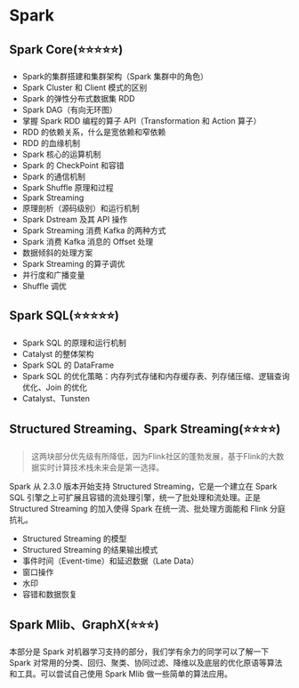 # Spark

## Spark Core(⭐️⭐️⭐️⭐️⭐️)

- Spark的集群搭建和集群架构（Spark 集群中的角色）
- Spark Cluster 和 Client 模式的区别
- Spark 的弹性分布式数据集 RDD
- Spark DAG（有向无环图）
- 掌握 Spark RDD 编程的算子 API（Transformation 和 Action 算子）
- RDD 的依赖关系，什么是宽依赖和窄依赖
- RDD 的血缘机制
- Spark 核心的运算机制
- Spark 的 CheckPoint 和容错
- Spark 的通信机制
- Spark Shuffle 原理和过程
- Spark Streaming
- 原理剖析（源码级别）和运行机制
- Spark Dstream 及其 API 操作
- Spark Streaming 消费 Kafka 的两种方式
- Spark 消费 Kafka 消息的 Offset 处理
- 数据倾斜的处理方案
- Spark Streaming 的算子调优
- 并行度和广播变量
- Shuffle 调优

## Spark SQL(⭐️⭐️⭐️⭐️⭐️)

- Spark SQL 的原理和运行机制
- Catalyst 的整体架构
- Spark SQL 的 DataFrame
- Spark SQL 的优化策略：内存列式存储和内存缓存表、列存储压缩、逻辑查询优化、Join 的优化
- Catalyst、Tunsten

## Structured Streaming、Spark Streaming(⭐️⭐️⭐️⭐️)
> 这两块部分优先级有所降低，因为Flink社区的蓬勃发展，基于Flink的大数据实时计算技术栈未来会是第一选择。

Spark 从 2.3.0 版本开始支持 Structured Streaming，它是一个建立在 Spark SQL 引擎之上可扩展且容错的流处理引擎，统一了批处理和流处理。正是 Structured Streaming 的加入使得 Spark 在统一流、批处理方面能和 Flink 分庭抗礼。

- Structured Streaming 的模型
- Structured Streaming 的结果输出模式
- 事件时间（Event-time）和延迟数据（Late Data）
- 窗口操作
- 水印
- 容错和数据恢复

## Spark Mlib、GraphX(⭐️⭐️⭐️)

本部分是 Spark 对机器学习支持的部分，我们学有余力的同学可以了解一下 Spark 对常用的分类、回归、聚类、协同过滤、降维以及底层的优化原语等算法和工具。可以尝试自己使用 Spark Mlib 做一些简单的算法应用。